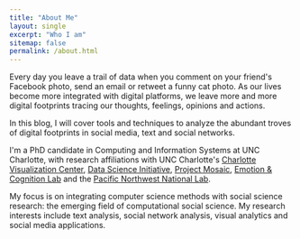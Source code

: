 ```yaml
---
title: "About Me"
layout: single
excerpt: "Who I am"
sitemap: false
permalink: /about.html
---
```


Every day you leave a trail of data when you comment on your friend's Facebook photo, send an email or retweet a funny cat photo. As our lives become more integrated with digital platforms, we leave more and more digital footprints tracing our thoughts, feelings, opinions and actions.

In this blog, I will cover tools and techniques to analyze the abundant troves of digital footprints in social media, text and social networks. 

I'm a PhD candidate in Computing and Information Systems at UNC Charlotte, with research affiliations with UNC Charlotte's [Charlotte Visualization Center](http://viscenter.uncc.edu/), [Data Science Initiative](http://dsi.uncc.edu), [Project Mosaic](http://projectmosaic.uncc.edu), [Emotion & Cognition Lab](https://levenslab.uncc.edu/) and the [Pacific Northwest National Lab](https://www.pnnl.gov/).

My focus is on integrating computer science methods with social science research: the emerging field of computational social science. My research interests include text analysis, social network analysis, visual analytics and social media applications.

